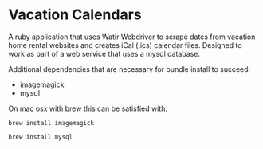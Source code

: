 Vacation Calendars
============

A ruby application that uses Watir Webdriver to scrape dates from vacation home rental websites and creates iCal (.ics) calendar files.  Designed to work as part of a web service that uses a mysql database.

Additional dependencies that are necessary for bundle install to succeed:

  * imagemagick
  * mysql

On mac osx with brew this can be satisfied with:

`brew install imagemagick`

`brew install mysql`

